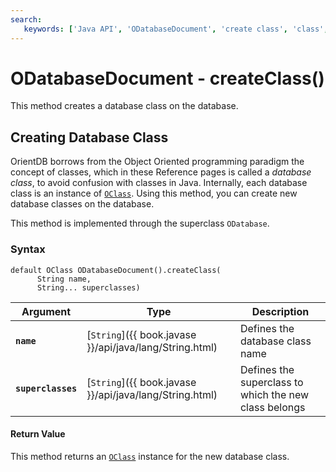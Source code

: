 ```yaml
---
search:
   keywords: ['Java API', 'ODatabaseDocument', 'create class', 'class', 'createClass']
---
```


# ODatabaseDocument - createClass()

This method creates a database class on the database.

## Creating Database Class

OrientDB borrows from the Object Oriented programming paradigm the concept of classes, which in these Reference pages is called a *database class*, to avoid confusion with classes in Java.  Internally, each database class is an instance of [`OClass`](../OClass.md).  Using this method, you can create new database classes on the database.

This method is implemented through the superclass `ODatabase`.

### Syntax

```
default OClass ODatabaseDocument().createClass(
      String name,
	  String... superclasses)
```

| Argument | Type | Description |
|---|---|---|
| **`name`** | [`String`]({{ book.javase }}/api/java/lang/String.html) | Defines the database class name |
| **`superclasses`** | [`String`]({{ book.javase }}/api/java/lang/String.html) | Defines the superclass to which the new class belongs |

#### Return Value

This method returns an [`OClass`](../OClass.md) instance for the new database class.

